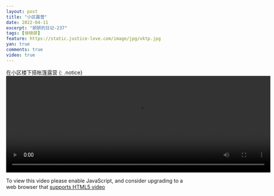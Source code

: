 ```yaml
---
layout: post
title: "小区露营"
date: 2022-04-11
excerpt: "妍妍的日记-237"
tags: [徐晓妍]
feature: https://static.justice-love.com/image/jpg/xktp.jpg
yan: true
comments: true
video: true
---
```

在小区楼下搭帐篷露营
{: .notice}
<video id="my-video" class="video-js vjs-16-9 clipboard" controls preload="auto" width="722" height="264" data-setup="{}">
    <source src="{{ site.staticUrl }}/yanyan/video/xiaoquluying.mp4" type='video/mp4'>
    <p class="vjs-no-js">
        To view this video please enable JavaScript, and consider upgrading to a web browser that
        <a href="http://videojs.com/html5-video-support/" target="_blank">supports HTML5 video</a>
    </p>
</video>
